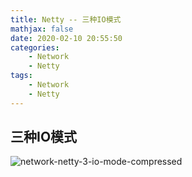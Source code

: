 ```yaml
---
title: Netty -- 三种IO模式
mathjax: false
date: 2020-02-10 20:55:50
categories:
    - Network
    - Netty
tags:
    - Network
    - Netty
---
```


## 三种IO模式
![network-netty-3-io-mode-compressed](https://network-netty-1253868755.cos.ap-guangzhou.myqcloud.com/network-netty-3-io-mode-compressed.png)

<!-- more -->
